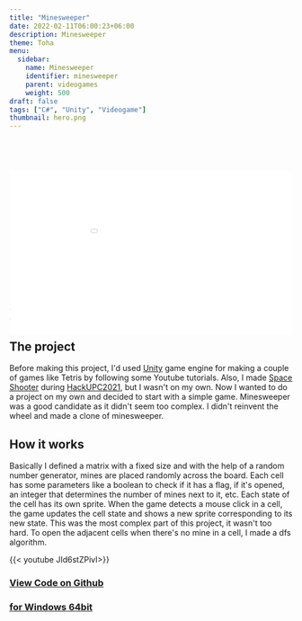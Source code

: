 ```yaml
---
title: "Minesweeper"
date: 2022-02-11T06:00:23+06:00
description: Minesweeper
theme: Toha
menu:
  sidebar:
    name: Minesweeper
    identifier: minesweeper
    parent: videogames
    weight: 500
draft: false
tags: ["C#", "Unity", "Videogame"]
thumbnail: hero.png
---
```


<div style="position:relative;padding-bottom:55.66%;     zoom: 0.6;
    -webkit-transform: scale(0.6);
    -moz-transform: scale(0.6);
    transform: scale(0.6)">
 <iframe style="width:166%;height:174%;position:absolute; margin-left: -33%; marginheight: -50%"
 frameborder="0"
 src="
/webgl/MinesweeperWebGL/index.html
"
mozallowfullscreen="true" allow="autoplay; fullscreen" style="border:0px #000000 none;" name="MinesWeeper" scrolling="no" msallowfullscreen="true" allowfullscreen="true" webkitallowfullscreen="true" allowtransparency="true"
>
</iframe>
</div>

{{< line_break >}}
{{< line_break >}}
{{< line_break >}}
{{< line_break >}}
{{< line_break >}}
{{< line_break >}}
{{< line_break >}}
{{< line_break >}}


## The project
Before making this project, I'd used [<i class="fa-brands fa-unity"></i>Unity](https://unity.com/) game engine for making a couple of games like Tetris by following some Youtube tutorials. Also, I made [Space Shooter](/posts/competitions/hackupc2021/) during [HackUPC2021](https://hackupc.com/), but I wasn't on my own. Now I wanted to do a project on my own and decided to start with a simple game. Minesweeper was a good candidate as it didn't seem too complex. I didn't reinvent the wheel and made a clone of minesweeper.

## How it works
Basically I defined a matrix with a fixed size and with the help of a random number generator, mines are placed randomly across the board. Each cell has some parameters like a boolean to check if it has a flag, if it's opened, an integer that determines the number of mines next to it, etc. Each state of the cell has its own sprite. When the game detects a mouse click in a cell, the game updates the cell state and shows a new sprite corresponding to its new state. This was the most complex part of this project, it wasn't too hard. To open the adjacent cells when there's no mine in a cell, I made a dfs algorithm.

{{< youtube JId6stZPivI>}}

### [View Code on <i class="fab fa-github"></i>Github](https://github.com/BernatBC/Minesweeper) 

### [<i class="fa-solid fa-cloud-arrow-down"></i> for <i class="fa-brands fa-windows"></i>Windows 64bit](https://github.com/BernatBC/Minesweeper/raw/main/MinesWeeper.zip)
